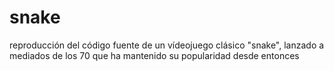# snake
reproducción del código fuente de un vídeojuego clásico "snake", lanzado a mediados de los 70 que ha mantenido su popularidad desde entonces
